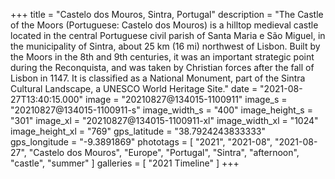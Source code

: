 +++
title = "Castelo dos Mouros, Sintra, Portugal"
description = "The Castle of the Moors (Portuguese: Castelo dos Mouros) is a hilltop medieval castle located in the central Portuguese civil parish of Santa Maria e São Miguel, in the municipality of Sintra, about 25 km (16 mi) northwest of Lisbon. Built by the Moors in the 8th and 9th centuries, it was an important strategic point during the Reconquista, and was taken by Christian forces after the fall of Lisbon in 1147. It is classified as a National Monument, part of the Sintra Cultural Landscape, a UNESCO World Heritage Site."
date = "2021-08-27T13:40:15.000"
image = "20210827@134015-1100911"
image_s = "20210827@134015-1100911-s"
image_width_s = "400"
image_height_s = "301"
image_xl = "20210827@134015-1100911-xl"
image_width_xl = "1024"
image_height_xl = "769"
gps_latitude = "38.7924243833333"
gps_longitude = "-9.3891869"
phototags = [ "2021", "2021-08", "2021-08-27", "Castelo dos Mouros", "Europe", "Portugal", "Sintra", "afternoon", "castle", "summer" ]
galleries = [ "2021 Timeline" ]
+++
